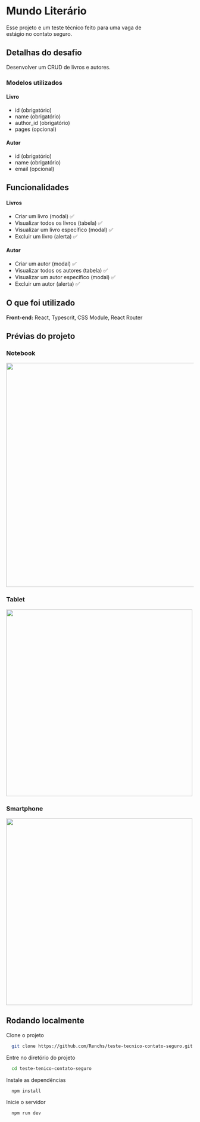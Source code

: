 # Mundo Literário

Esse projeto e um teste técnico feito para uma vaga de estágio no contato seguro.

## Detalhas do desafio

Desenvolver um CRUD de livros e autores.

### Modelos utilizados

#### Livro
- id (obrigatório)
- name (obrigatório)
- author_id (obrigatório)
- pages (opcional)

#### Autor
- id (obrigatório)
- name (obrigatório)
- email (opcional)

## Funcionalidades
#### Livros
- Criar um livro (modal)  ✅
- Visualizar todos os livros (tabela)  ✅
- Visualizar um livro específico (modal)  ✅
- Excluir um livro (alerta)  ✅
#### Autor
- Criar um autor (modal)  ✅
- Visualizar todos os autores (tabela)  ✅
- Visualizar um autor específico (modal)  ✅
- Excluir um autor (alerta)  ✅

## O que foi utilizado

**Front-end:** React, Typescrit, CSS Module, React Router

## Prévias do projeto

<h3>Notebook</h3>
<img src="https://github.com/user-attachments/assets/0e7b7b6e-1700-4972-abcf-49441b07b057" width="600" />

<h3>Tablet</h3>
<img src="https://github.com/user-attachments/assets/16b1394c-3e48-4ef1-8e39-192dabd4c9ab" height="500" />

<h3>Smartphone</h3>
<img src="https://github.com/user-attachments/assets/41a9b78f-f878-44dc-a1eb-76aedefc984f" height="500" />


## Rodando localmente

Clone o projeto

```bash
  git clone https://github.com/Renchs/teste-tecnico-contato-seguro.git
```

Entre no diretório do projeto

```bash
  cd teste-tenico-contato-seguro
```

Instale as dependências

```bash
  npm install
```

Inicie o servidor

```bash
  npm run dev
```

